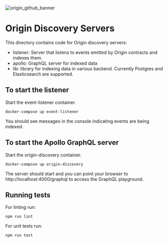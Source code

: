 ![origin_github_banner](https://user-images.githubusercontent.com/673455/37314301-f8db9a90-2618-11e8-8fee-b44f38febf38.png)

# Origin Discovery Servers

This directory contains code for Origin discovery servers:

 - listener: Server that listens to events emitted by Origin contracts and indexes them.
 - apollo: GraphQL server for indexed data
 - lib: library for indexing data in various backend. Currently Postgres and Elasticsearch are supported.

## To start the listener

Start the event-listener container.

    docker-compose up event-listener

You should see messages in the console indicating events are being indexed.

## To start the Apollo GraphQL server

Start the origin-discovery container.

    docker-compose up origin-discovery

The server should start and you can point your browser to http://localhost:4000/graphql to access the GraphQL playground.

## Running tests

For linting run:

`npm run lint`

For unit tests run:

`npm run test`
